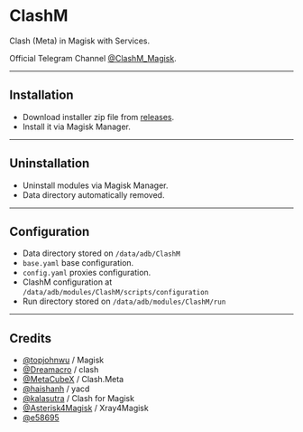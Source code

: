# ClashM
 Clash (Meta) in Magisk with Services.
 
 Official Telegram Channel [@ClashM_Magisk](https://t.me/ClashM_Magisk).

---
## Installation
  - Download installer zip file from [releases](https://github.com/adiprasetya/ClashM/releases).
  - Install it via Magisk Manager.

---
## Uninstallation
  - Uninstall modules via Magisk Manager.
  - Data directory automatically removed.

---
## Configuration
  - Data directory stored on `/data/adb/ClashM`
  - `base.yaml` base configuration.
  - `config.yaml` proxies configuration.
  - ClashM configuration at `/data/adb/modules/ClashM/scripts/configuration`
  - Run directory stored on `/data/adb/modules/ClashM/run`

---
## Credits
  - [@topjohnwu](https://github.com/topjohnwu) / Magisk
  - [@Dreamacro](https://github.com/Dreamacro) / clash
  - [@MetaCubeX](https://github.com/MetaCubeX) / Clash.Meta
  - [@haishanh](https://github.com/haishanh) / yacd
  - [@kalasutra](https://github.com/kalasutra) / Clash for Magisk
  - [@Asterisk4Magisk](https://github.com/Asterisk4Magisk) / Xray4Magisk
  - [@e58695](https://t.me/e58695)
  
